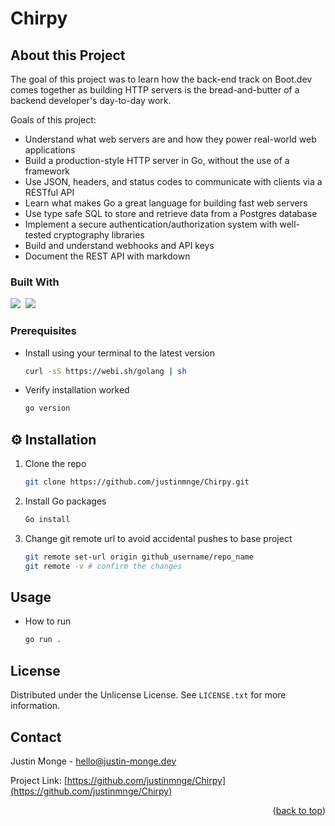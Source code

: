 # Chirpy

<!-- ABOUT THE PROJECT -->
## About this Project

The goal of this project was to learn how the back-end track on Boot.dev comes together as building HTTP servers is the bread-and-butter of a backend developer's day-to-day work.

Goals of this project:
* Understand what web servers are and how they power real-world web applications
* Build a production-style HTTP server in Go, without the use of a framework
* Use JSON, headers, and status codes to communicate with clients via a RESTful API
* Learn what makes Go a great language for building fast web servers
* Use type safe SQL to store and retrieve data from a Postgres database
* Implement a secure authentication/authorization system with well-tested cryptography libraries
* Build and understand webhooks and API keys
* Document the REST API with markdown

### Built With

</h3>
<p align="left">
 <a href="https://go.dev/"><img src="https://skillicons.dev/icons?i=go"></a>&nbsp;
<img src="https://skillicons.dev/icons?i=html">&nbsp;
 </p>

### Prerequisites

* Install using your terminal to the latest version 
  ```sh
  curl -sS https://webi.sh/golang | sh
  ```

* Verify installation worked
  ```sh
  go version
  ```

## ⚙️ Installation

1. Clone the repo
   ```sh
   git clone https://github.com/justinmnge/Chirpy.git
   ```
2. Install Go packages
   ```sh
   Go install
   ```
3. Change git remote url to avoid accidental pushes to base project
   ```sh
   git remote set-url origin github_username/repo_name
   git remote -v # confirm the changes
   ```

## Usage

* How to run
  ```sh
  go run .
  ```

<!-- LICENSE -->
## License

Distributed under the Unlicense License. See `LICENSE.txt` for more information.

<!-- CONTACT -->
## Contact

Justin Monge - hello@justin-monge.dev

Project Link: [https://github.com/justinmnge/Chirpy](https://github.com/justinmnge/Chirpy)
<p align="right">(<a href="#readme-top">back to top</a>)</p>